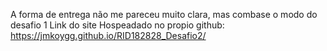 A forma de entrega não me pareceu muito clara, mas combase o modo do desafio 1
Link do site Hospeadado no propio github: https://jmkoygg.github.io/RID182828_Desafio2/
